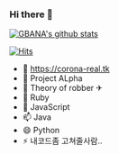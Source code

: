 ### Hi there 👋

[![GBANA's github stats](https://github-readme-stats.vercel.app/api?username=gbana)](https://github.com/gbana/github-readme-stats)

[![Hits](https://hits.seeyoufarm.com/api/count/incr/badge.svg?url=https%3A%2F%2Fgithub.com%2Fgbana&count_bg=%2379C83D&title_bg=%23555555&icon=&icon_color=%23E7E7E7&title=%EB%B0%A9%EB%AC%B8%EC%9E%90+%ED%86%B5%EA%B3%84&edge_flat=false)](https://hits.seeyoufarm.com)

- 🔭 https://corona-real.tk
- 🌱 Project ALpha
- 👯 Theory of robber ✈
- 🤔 Ruby
- 💬 JavaScript
- 📫 Java
- 😄 Python
- ⚡ 내코드좀 고쳐줄사람..



